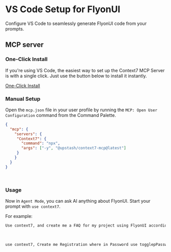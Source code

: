 # VS Code Setup for FlyonUI

Configure VS Code to seamlessly generate FlyonUI code from your prompts.

<!-- MCP server -->
## MCP server

<!-- One-Click Install -->
### One-Click Install

If you're using VS Code, the easiest way to set up the Context7 MCP Server is with a single click. Just use the button below to install it instantly.

<a href="https://insiders.vscode.dev/redirect?url=vscode%3Amcp%2Finstall%3F%7B%22name%22%3A%22context7%22%2C%22command%22%3A%22npx%22%2C%22args%22%3A%5B%22-y%22%2C%22%40upstash%2Fcontext7-mcp%40latest%22%5D%7D" class="btn btn-soft btn-primary no-underline">One-Click Install</a>

<!-- Manual Setup -->
### Manual Setup

Open the `mcp.json` file in your user profile by running the `MCP: Open User Configuration` command from the Command Palette.


```json
{
  "mcp": {
    "servers": {
     "Context7": {
       "command": "npx",
       "args": ["-y", "@upstash/context7-mcp@latest"]
     }
    }
  }
}
```

<br>

<!-- Usage -->
### Usage


Now in `Agent Mode`, you can ask AI anything about FlyonUI. Start your prompt with `use context7`.

For example:

```html
Use context7, and create me a FAQ for my project using FlyonUI accordion shadow example.
```
<br>

```html
use context7, Create me Registration where in Password use togglepPassword component from flyonui.
```

